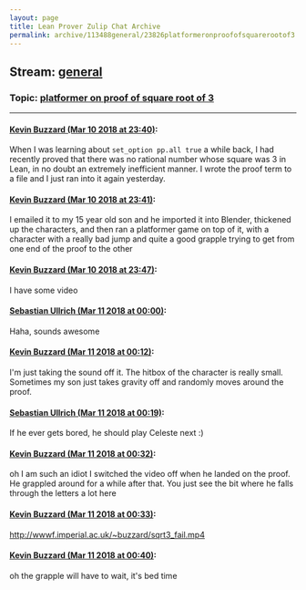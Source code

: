 ```yaml
---
layout: page
title: Lean Prover Zulip Chat Archive 
permalink: archive/113488general/23826platformeronproofofsquarerootof3.html
---
```


## Stream: [general](index.html)
### Topic: [platformer on proof of square root of 3](23826platformeronproofofsquarerootof3.html)

---

#### [Kevin Buzzard (Mar 10 2018 at 23:40)](https://leanprover.zulipchat.com/#narrow/stream/113488-general/topic/platformer%20on%20proof%20of%20square%20root%20of%203/near/123548752):
When I was learning about `set_option pp.all true` a while back, I had recently proved that there was no rational number whose square was 3 in Lean, in no doubt an extremely inefficient manner. I wrote the proof term to a file and I just ran into it again yesterday.

#### [Kevin Buzzard (Mar 10 2018 at 23:41)](https://leanprover.zulipchat.com/#narrow/stream/113488-general/topic/platformer%20on%20proof%20of%20square%20root%20of%203/near/123548757):
I emailed it to my 15 year old son and he imported it into Blender, thickened up the characters, and then ran a platformer game on top of it, with a character with a really bad jump and quite a good grapple trying to get from one end of the proof to the other

#### [Kevin Buzzard (Mar 10 2018 at 23:47)](https://leanprover.zulipchat.com/#narrow/stream/113488-general/topic/platformer%20on%20proof%20of%20square%20root%20of%203/near/123548912):
I have some video

#### [Sebastian Ullrich (Mar 11 2018 at 00:00)](https://leanprover.zulipchat.com/#narrow/stream/113488-general/topic/platformer%20on%20proof%20of%20square%20root%20of%203/near/123549242):
Haha, sounds awesome

#### [Kevin Buzzard (Mar 11 2018 at 00:12)](https://leanprover.zulipchat.com/#narrow/stream/113488-general/topic/platformer%20on%20proof%20of%20square%20root%20of%203/near/123549536):
I'm just taking the sound off it. The hitbox of the character is really small. Sometimes my son just takes gravity off and randomly moves around the proof.

#### [Sebastian Ullrich (Mar 11 2018 at 00:19)](https://leanprover.zulipchat.com/#narrow/stream/113488-general/topic/platformer%20on%20proof%20of%20square%20root%20of%203/near/123549712):
If he ever gets bored, he should play Celeste next :)

#### [Kevin Buzzard (Mar 11 2018 at 00:32)](https://leanprover.zulipchat.com/#narrow/stream/113488-general/topic/platformer%20on%20proof%20of%20square%20root%20of%203/near/123550076):
oh I am such an idiot I switched the video off when he landed on the proof. He grappled around for a while after that. You just see the bit where he falls through the letters a lot here

#### [Kevin Buzzard (Mar 11 2018 at 00:33)](https://leanprover.zulipchat.com/#narrow/stream/113488-general/topic/platformer%20on%20proof%20of%20square%20root%20of%203/near/123550078):
http://wwwf.imperial.ac.uk/~buzzard/sqrt3_fail.mp4

#### [Kevin Buzzard (Mar 11 2018 at 00:40)](https://leanprover.zulipchat.com/#narrow/stream/113488-general/topic/platformer%20on%20proof%20of%20square%20root%20of%203/near/123550263):
oh the grapple will have to wait, it's bed time

